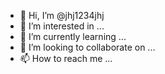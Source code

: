 - 👋 Hi, I’m @jhj1234jhj
- 👀 I’m interested in ...
- 🌱 I’m currently learning ...
- 💞️ I’m looking to collaborate on ...
- 📫 How to reach me ...

<!---
jhj1234jhj/jhj1234jhj is a ✨ special ✨ repository because its `README.md` (this file) appears on your GitHub profile.
You can click the Preview link to take a look at your changes.
--->

